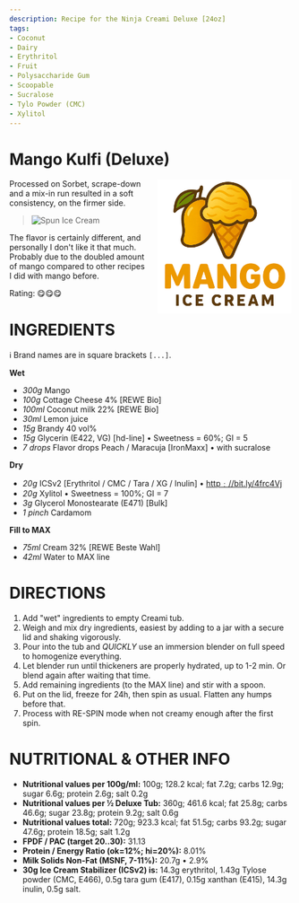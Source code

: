 ```yaml
---
description: Recipe for the Ninja Creami Deluxe [24oz]
tags:
- Coconut
- Dairy
- Erythritol
- Fruit
- Polysaccharide Gum
- Scoopable
- Sucralose
- Tylo Powder (CMC)
- Xylitol
---
```

# Mango Kulfi (Deluxe)
<img style="float: right; margin-left: 1.5em;" width=240 alt="Logo" src="https://raw.githubusercontent.com/jhermann/ice-creamery/refs/heads/main/assets/mango-ice-cream-logo.png" />

Processed on Sorbet, scrape-down and a mix-in run resulted in a soft consistency, on the firmer side.

> <img width=360 alt="Spun Ice Cream" src="Mango-Kulfi_2025-01-06.jpg" class="zoomable" />

The flavor is certainly different, and personally I don't like it that much.
Probably due to the doubled amount of mango compared to other recipes I did with mango before.

Rating: 😋😋😋

# INGREDIENTS

ℹ️ Brand names are in square brackets `[...]`.

**Wet**

  - _300g_ Mango
  - _100g_ Cottage Cheese 4% [REWE Bio]
  - _100ml_ Coconut milk 22% [REWE Bio]
  - _30ml_ Lemon juice
  - _15g_ Brandy 40 vol%
  - _15g_ Glycerin (E422, VG) [hd-line] • Sweetness = 60%; GI = 5
  - _7 drops_ Flavor drops Peach / Maracuja [IronMaxx] • with sucralose

**Dry**

  - _20g_ ICSv2 [Erythritol / CMC / Tara / XG / Inulin] • [http﹕//bit.ly/4frc4Vj](https://github.com/jhermann/ice-creamery/tree/main/recipes/Ice%20Cream%20Stabilizer%20%28ICS%29)
  - _20g_ Xylitol • Sweetness = 100%; GI = 7
  - _3g_ Glycerol Monostearate (E471) [Bulk]
  - _1 pinch_ Cardamom

**Fill to MAX**

  - _75ml_ Cream 32% [REWE Beste Wahl]
  - _42ml_ Water to MAX line

# DIRECTIONS

 1. Add "wet" ingredients to empty Creami tub.
 1. Weigh and mix dry ingredients, easiest by adding to a jar with a secure lid and shaking vigorously.
 1. Pour into the tub and *QUICKLY* use an immersion blender on full speed to homogenize everything.
 1. Let blender run until thickeners are properly hydrated, up to 1-2 min. Or blend again after waiting that time.
 1. Add remaining ingredients (to the MAX line) and stir with a spoon.
 1. Put on the lid, freeze for 24h, then spin as usual. Flatten any humps before that.
 1. Process with RE-SPIN mode when not creamy enough after the first spin.

# NUTRITIONAL & OTHER INFO
- **Nutritional values per 100g/ml:** 100g; 128.2 kcal; fat 7.2g; carbs 12.9g; sugar 6.6g; protein 2.6g; salt 0.2g
- **Nutritional values per ½ Deluxe Tub:** 360g; 461.6 kcal; fat 25.8g; carbs 46.6g; sugar 23.8g; protein 9.2g; salt 0.6g
- **Nutritional values total:** 720g; 923.3 kcal; fat 51.5g; carbs 93.2g; sugar 47.6g; protein 18.5g; salt 1.2g
- **FPDF / PAC (target 20..30):** 31.13
- **Protein / Energy Ratio (ok=12%; hi=20%):** 8.01%
- **Milk Solids Non-Fat (MSNF, 7-11%):** 20.7g • 2.9%
- **30g Ice Cream Stabilizer (ICSv2) is:** 14.3g erythritol, 1.43g Tylose powder (CMC, E466), 
0.5g tara gum (E417), 0.15g xanthan (E415),
14.3g inulin, 0.5g salt.
